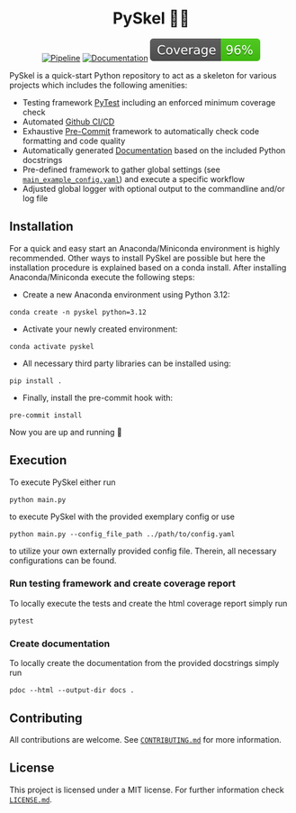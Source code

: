 <h1 align="center">
  PySkel 🐍🩻
</h1>

<div align="center">

[![Pipeline](https://github.com/davidrudlstorfer/pyskel/actions/workflows/main_pipeline.yml/badge.svg)](https://github.com/davidrudlstorfer/pyskel/actions/workflows/main_pipeline.yml)
[![Documentation](https://github.com/davidrudlstorfer/pyskel/actions/workflows/main_documentation.yml/badge.svg)](https://davidrudlstorfer.github.io/pyskel/)
[![Coverage badge](https://github.com/davidrudlstorfer/pyskel/raw/python-coverage-comment-action-data/badge.svg)](https://github.com/davidrudlstorfer/pyskel/tree/python-coverage-comment-action-data)

</div>

PySkel is a quick-start Python repository to act as a skeleton for various projects which includes the following amenities:

- Testing framework [PyTest](https://docs.pytest.org/) including an enforced minimum coverage check
- Automated [Github CI/CD](https://resources.github.com/devops/ci-cd/)
- Exhaustive [Pre-Commit](https://pre-commit.com) framework to automatically check code formatting and code quality
- Automatically generated [Documentation](https://pdoc.dev) based on the included Python docstrings
- Pre-defined framework to gather global settings (see [`main_example_config.yaml`](./main_example_config.yaml)) and execute a specific workflow
- Adjusted global logger with optional output to the commandline and/or log file

## Installation

For a quick and easy start an Anaconda/Miniconda environment is highly recommended. Other ways to install PySkel are possible but here the installation procedure is explained based on a conda install. After installing Anaconda/Miniconda
execute the following steps:

- Create a new Anaconda environment using Python 3.12:
```
conda create -n pyskel python=3.12
```

- Activate your newly created environment:
```
conda activate pyskel
```
- All necessary third party libraries can be installed using:
```
pip install .
```
- Finally, install the pre-commit hook with:
```
pre-commit install
```

Now you are up and running 🎉

## Execution

To execute PySkel either run

```
python main.py
````

to execute PySkel with the provided exemplary config or use

```
python main.py --config_file_path ../path/to/config.yaml
````

to utilize your own externally provided config file. Therein, all necessary configurations can be found.

### Run testing framework and create coverage report

To locally execute the tests and create the html coverage report simply run

```
pytest
```

### Create documentation

To locally create the documentation from the provided docstrings simply run

```
pdoc --html --output-dir docs .
```

## Contributing

All contributions are welcome. See [`CONTRIBUTING.md`](./CONTRIBUTING.md) for more information.

## License

This project is licensed under a MIT license. For further information check [`LICENSE.md`](./LICENSE.md).
